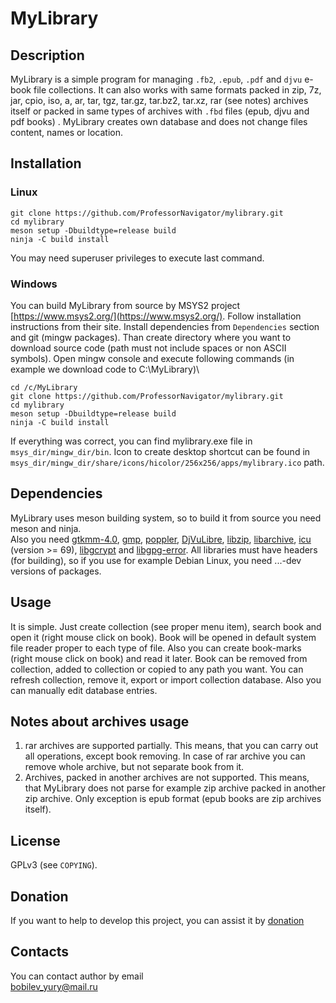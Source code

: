 # MyLibrary

## Description

MyLibrary is a simple program for managing `.fb2`, `.epub`, `.pdf` and `djvu` e-book file  collections. It can also works with same formats packed in zip, 7z, jar, cpio, iso, a, ar, tar, tgz, tar.gz, tar.bz2, tar.xz, rar (see notes) archives itself or packed in same types of  archives with `.fbd` files (epub, djvu and pdf books) . MyLibrary creates own database and does not change files content, names or location.

## Installation

### Linux

`git clone https://github.com/ProfessorNavigator/mylibrary.git`\
`cd mylibrary`\
`meson setup -Dbuildtype=release build`\
`ninja -C build install`

You may need superuser privileges to execute last command.

### Windows

You can build MyLibrary from source by MSYS2 project [https://www.msys2.org/](https://www.msys2.org/). Follow installation instructions from their site. Install dependencies from `Dependencies` section and git (mingw packages). Than create directory where you want to download source code (path must not include spaces or non ASCII symbols). Open mingw console and execute following commands (in example we download code to C:\MyLibrary)\

`cd /c/MyLibrary`\
`git clone https://github.com/ProfessorNavigator/mylibrary.git`\
`cd mylibrary`\
`meson setup -Dbuildtype=release build`\
`ninja -C build install`

If everything was correct, you can find mylibrary.exe file in `msys_dir/mingw_dir/bin`. Icon to create desktop shortcut can be found in `msys_dir/mingw_dir/share/icons/hicolor/256x256/apps/mylibrary.ico` path. 

## Dependencies

MyLibrary uses meson building system, so to build it from source you need meson and ninja.\
Also you need [gtkmm-4.0](http://www.gtkmm.org/), [gmp](https://gmplib.org/), [poppler](https://poppler.freedesktop.org/), [DjVuLibre](https://djvu.sourceforge.net/), [libzip](https://libzip.org/), [libarchive](https://libarchive.org/), [icu](https://icu.unicode.org/) (version >= 69), [libgcrypt](https://www.gnupg.org/software/libgcrypt/) and [libgpg-error](https://www.gnupg.org/software/libgpg-error/). All libraries must have headers (for building), so if you use for example Debian Linux, you need ...-dev versions of packages.

## Usage

It is simple. Just create collection (see proper menu item), search book and open it (right mouse click on book). Book will be opened in default system file reader proper to each type of file. Also you can create book-marks (right mouse click on book) and read it later. Book can be removed from collection, added to collection or copied to any path you want. You can refresh collection, remove it, export or import collection database. Also you can manually edit database entries.

## Notes about archives usage
1. rar archives are supported partially. This means, that you can carry out all operations, except book removing. In case of rar archive you can remove whole archive, but not separate book from it.
2. Archives, packed in another archives are not supported. This means, that MyLibrary does not parse for example  zip archive packed in another zip archive. Only exception is epub format (epub books are zip archives itself).

## License

GPLv3 (see `COPYING`).

## Donation

If you want to help to develop this project, you can assist it by [donation](https://yoomoney.ru/to/4100117795409573)

## Contacts

You can contact author by email \
bobilev_yury@mail.ru